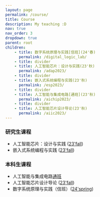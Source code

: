 ```yaml
---
layout: page
permalink: /course/
title: Course
description: My teaching :D
nav: true
nav_order: 3
dropdown: true
parent: root
children: 
    - title: 数字系统原理与实践[信班](24'春)
      permalink: /digital_logic_lab/
    - title: divider
    - title: 人工智能芯片：设计与实践(23'秋)
      permalink: /adap2023/
    - title: divider
    - title: 嵌入式系统编程与实践(23'秋)
      permalink: /esp2023/
    - title: divider
    - title: 人工智能与集成电路[通班](23'秋)
      permalink: /aichip2023/
    - title: divider
    - title: 人工智能芯片设计导论(23'秋)
      permalink: /aiic2023/
---
```


### 研究生课程
  - 人工智能芯片：设计与实践 ([23'fall](/adap23fall/))
  - 嵌入式系统编程与实践 ([23'fall](/esp23fall/))

### 本科生课程
  - 人工智能与集成电路[通班]([23'fall](/aiic23fall/))
  - 人工智能芯片设计导论 ([23'fall](/aichip23fall/))
  - 数字系统原理与实践（信班）([24'spring](/digital24spring/))
